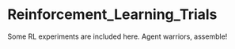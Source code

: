 # Reinforcement_Learning_Trials
Some RL experiments are included here.
Agent warriors, assemble!















